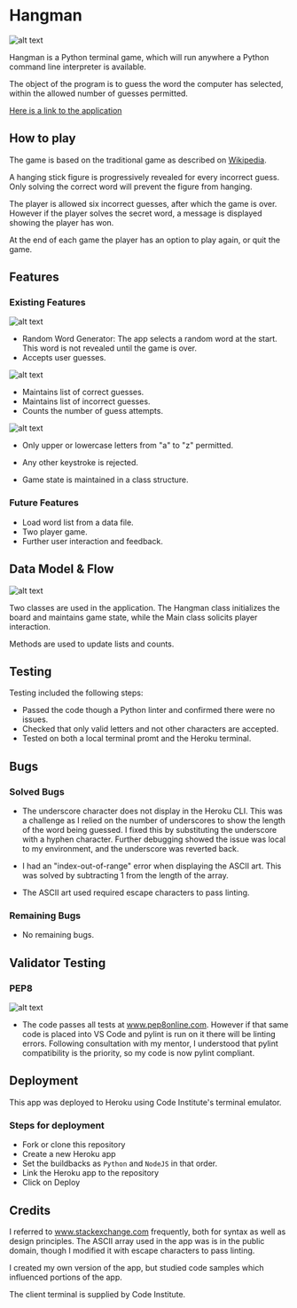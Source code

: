 # Hangman

![alt text](https://github.com/tomf247/hangman/blob/041172e7feacbf84e9efb6589abcca3f4a06eed0/docs/screenshots/hangman_logo.jpg "Hangman Logo")

Hangman is a Python terminal game, which will run anywhere a Python command line interpreter is available.

The object of the program is to guess the word the computer has selected, within the allowed number of guesses permitted.

[Here is a link to the application](https://tf-hangman.herokuapp.com/)

## How to play

The game is based on the traditional game as described on [Wikipedia](https://en.wikipedia.org/wiki/Hangman_(game)).

A hanging stick figure is progressively revealed for every incorrect guess. Only solving the correct word will prevent the figure from hanging.

The player is allowed six incorrect guesses, after which the game is over. However if the player solves the secret word, a message is displayed showing the player has won.

At the end of each game the player has an option to play again, or quit the game.

## Features

### Existing Features

![alt text](https://github.com/tomf247/hangman/blob/3a42be5305e053bcb8dc24937ef670ac8f10280c/docs/screenshots/hangman_start.png "Random Word Generator")

- Random Word Generator: The app selects a random word at the start. This word is not revealed until the game is over.
- Accepts user guesses.

![alt text](https://github.com/tomf247/hangman/blob/3a5a75960142dd7dae52b2c1f4c3cb743632aae1/docs/screenshots/hangman_progression.png "Guessed letters display")

- Maintains list of correct guesses.
- Maintains list of incorrect guesses.
- Counts the number of guess attempts.


![alt text](https://github.com/tomf247/hangman/blob/a99faa3b31847d4f9219d513d9cb3cfd9cefde9e/docs/screenshots/hangman_error_checking.png "Error checking")

- Only upper or lowercase letters from "a" to "z" permitted.
- Any other keystroke is rejected.

- Game state is maintained in a class structure.

### Future Features

- Load word list from a data file.
- Two player game.
- Further user interaction and feedback.

## Data Model & Flow

![alt text](https://github.com/tomf247/hangman/blob/c2c78c5ad6083a0c5d6661c425ee4f484ed3c5b6/docs/screenshots/hangman_flowchart.png "Flowchart")

Two classes are used in the application. The Hangman class initializes the board and maintains game state, while the Main class solicits player interaction.

Methods are used to update lists and counts.

## Testing

Testing included the following steps:

- Passed the code though a Python linter and confirmed there were no issues.
- Checked that only valid letters and not other characters are accepted.
- Tested on both a local terminal promt and the Heroku terminal.

## Bugs

### Solved Bugs

- The underscore character does not display in the Heroku CLI. This was a challenge
as I relied on the number of underscores to show the length of the word being guessed. I fixed this by substituting the underscore with a hyphen character. Further debugging showed the issue was local to my environment, and the underscore was reverted back.

- I had an "index-out-of-range" error when displaying the ASCII art. This was solved by subtracting 1 from the length of the array.

- The ASCII art used required escape characters to pass linting.

### Remaining Bugs

- No remaining bugs.

## Validator Testing

### PEP8

![alt text](https://github.com/tomf247/hangman/blob/0226440e2cf7261eb821db0dafc810910c2eb1b0/docs/screenshots/hangman_pep8.png "pep8 passed")

- The code passes all tests at www.pep8online.com. However if that same code is placed into VS Code and pylint is run on it there will be linting errors. Following consultation with my mentor, I understood that pylint compatibility is the priority, so my code is now pylint compliant.

## Deployment

This app was deployed to Heroku using Code Institute's terminal emulator.

### Steps for deployment

- Fork or clone this repository
- Create a new Heroku app
- Set the buildbacks as `Python` and `NodeJS` in that order.
- Link the Heroku app to the repository
- Click on Deploy

## Credits

I referred to www.stackexchange.com frequently, both for syntax as well as design principles.
The ASCII array used in the app was is in the public domain, though I modified it with escape characters to pass linting.

I created my own version of the app, but studied code samples which influenced portions of the app.

The client terminal is supplied by Code Institute.





